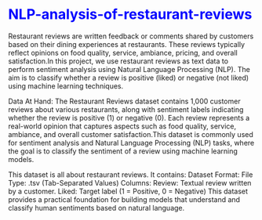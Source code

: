 
<h1 style="color:blue;">NLP-analysis-of-restaurant-reviews</h1>

Restaurant reviews are written feedback or comments shared by customers based on their dining experiences at restaurants. These reviews typically reflect opinions on food quality, service, ambiance, pricing, and overall satisfaction.In this project, we use restaurant reviews as text data to perform sentiment analysis using Natural Language Processing (NLP). The aim is to classify whether a review is positive (liked) or negative (not liked) using machine learning techniques.

Data At Hand:
The Restaurant Reviews dataset contains 1,000 customer reviews about various restaurants, along with sentiment labels indicating whether the review is positive (1) or negative (0). Each review represents a real-world opinion that captures aspects such as food quality, service, ambiance, and overall customer satisfaction.This dataset is commonly used for sentiment analysis and Natural Language Processing (NLP) tasks, where the goal is to classify the sentiment of a review using machine learning models.

This dataset is all about restaurant reviews. It contains:
Dataset Format:
File Type: .tsv (Tab-Separated Values)
Columns:
Review: Textual review written by a customer.
Liked: Target label (1 = Positive, 0 = Negative)
This dataset provides a practical foundation for building models that understand and classify human sentiments based on natural language.




